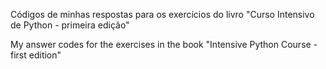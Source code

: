 Códigos de minhas respostas para os exercícios do livro "Curso Intensivo de Python - primeira edição"

My answer codes for the exercises in the book "Intensive Python Course - first edition"